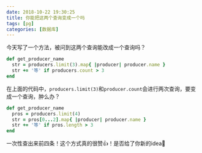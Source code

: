 ```yaml
---
date: 2018-10-22 19:30:25
title: 你能把这两个查询变成一个吗
tags: [pg]
categories: [数据库]
---
```


今天写了一个方法，被问到这两个查询能改成一个查询吗？
```ruby
def get_producer_name
  str = producers.limit(3).map{ |producer| producer.name }
  str += '等' if producers.count > 3
end
```

在上面的代码中，`producers.limit(3)`和`producer.count`会进行两次查询，要变成一个查询，肿么办？

```ruby
def get_producer_name
  pros = producers.limit(4)
  str = pros[0...2].map{ |producer| producer.name }
  str += '等' if pros.length > 3
end
```

一次性查出来前四条！这个方式真的很赞👍！是否给了你新的idea🤔️
